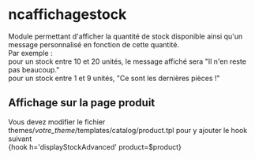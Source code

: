 # ncaffichagestock
Module permettant d'afficher la quantité de stock disponible ainsi qu'un message personnalisé en fonction de cette quantité.\
Par exemple :\
pour un stock entre 10 et 20 unités, le message affiché sera "Il n'en reste pas beaucoup."\
pour un stock entre 1 et 9 unités, "Ce sont les dernières pièces !"

## Affichage sur la page produit
Vous devez modifier le fichier themes/*votre_theme*/templates/catalog/product.tpl pour y ajouter le hook suivant\
{hook h='displayStockAdvanced' product=$product}
